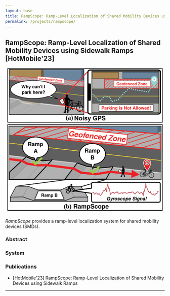```yaml
---
layout: base
title: RampScope: Ramp-Level Localization of Shared Mobility Devices using Sidewalk Ramps
permalink: /projects/rampscope/
---
```


## RampScope: Ramp-Level Localization of Shared Mobility Devices using Sidewalk Ramps [HotMobile'23]

<div style="text-align: center; margin-bottom: 20px;">
    <img src="../../images/rampscope/intro.svg" alt="RampScope" style="width: 600px;">
</div>

*RampScope* provides a ramp-level localization system for shared mobility devices (SMDs). 

### Abstract

### System

### Publications

- [HotMobile'23] RampScope: Ramp-Level Localization of Shared Mobility Devices using Sidewalk Ramps

<hr>

